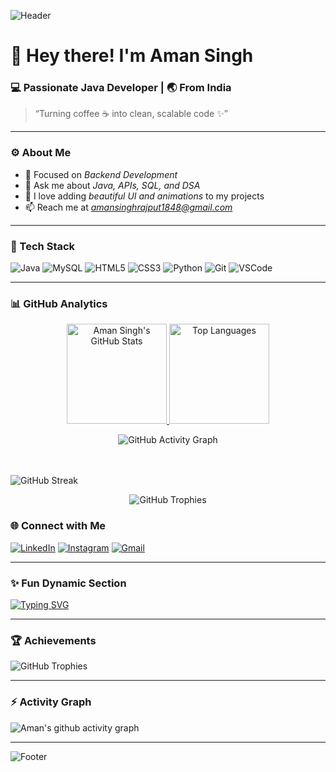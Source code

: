 <!-- HEADER BANNER (optional - upload your own to GitHub and replace the link) -->
![Header](https://capsule-render.vercel.app/api?type=waving&color=0:1e90ff,100:00fa9a&height=190&section=header&text=Aman%20Singh%20🚀&fontSize=70&fontColor=ffffff&animation=twinkling)

# 👋 Hey there! I'm Aman Singh  
### 💻 Passionate Java Developer | 🌏 From India  

> “Turning coffee ☕ into clean, scalable code ✨”

---

### ⚙ About Me  
- 🎯 Focused on *Backend Development*  
- 💬 Ask me about *Java, APIs, SQL, and DSA*  
- 🎨 I love adding *beautiful UI and animations* to my projects  
- 📫 Reach me at *amansinghrajput1848@gmail.com*

---

### 🧩 Tech Stack  

![Java](https://img.shields.io/badge/Java-ED8B00?style=for-the-badge&logo=openjdk&logoColor=white)
![MySQL](https://img.shields.io/badge/MySQL-005C84?style=for-the-badge&logo=mysql&logoColor=white)
![HTML5](https://img.shields.io/badge/HTML5-E34F26?style=for-the-badge&logo=html5&logoColor=white)
![CSS3](https://img.shields.io/badge/CSS3-1572B6?style=for-the-badge&logo=css3&logoColor=white)
![Python](https://img.shields.io/badge/Python-3776AB?style=for-the-badge&logo=python&logoColor=white)
![Git](https://img.shields.io/badge/Git-F05032?style=for-the-badge&logo=git&logoColor=white)
![VSCode](https://img.shields.io/badge/VSCode-0078d7?style=for-the-badge&logo=visualstudiocode&logoColor=white)

---

### 📊 GitHub Analytics

<p align="center">
  <!-- Full GitHub stats (show icons, include private commits) -->
  <a href="https://github.com/amansingh0816" target="_blank" rel="noopener noreferrer">
    <img alt="Aman Singh's GitHub Stats"
         src="https://github-readme-stats.vercel.app/api?username=amansingh0816&show_icons=true&include_all_commits=true&count_private=true&theme=tokyonight&hide_border=true"
         height="160"/>
  </a>

  <!-- Top languages (compact) -->
  <a href="https://github.com/amansingh0816" target="_blank" rel="noopener noreferrer">
    <img alt="Top Languages"
         src="https://github-readme-stats.vercel.app/api/top-langs/?username=amansingh0816&layout=compact&theme=tokyonight&hide_border=true"
         height="160"/>
  </a>
</p>

<p align="center">
  <!-- Contribution / activity graph -->
  <img alt="GitHub Activity Graph"
       src="https://github-readme-activity-graph.vercel.app/graph?username=amansingh0816&bg_color=0d1117&color=00fa9a&line=1e90ff&point=ffffff&area=true&hide_border=true"
       />

  <!-- Current streak (streak-stats) -->
  <br/><br/>
  <img alt="GitHub Streak"
       src="https://streak-stats.demolab.com?user=amansingh0816&theme=tokyonight&hide_border=true" />
</p>

<p align="center">
  <!-- GitHub trophies -->
  <img alt="GitHub Trophies"
       src="https://github-profile-trophy.vercel.app/?username=amansingh0816&theme=tokyonight&no-frame=true&margin-w=10&margin-h=10" />
</p>

### 🌐 Connect with Me  

[![LinkedIn](https://img.shields.io/badge/LinkedIn-0A66C2?style=for-the-badge&logo=linkedin&logoColor=white)](https://linkedin.com/in/amansingh66)
[![Instagram](https://img.shields.io/badge/Instagram-E4405F?style=for-the-badge&logo=instagram&logoColor=white)](https://instagram.com/aman.6s._)
[![Gmail](https://img.shields.io/badge/Gmail-D14836?style=for-the-badge&logo=gmail&logoColor=white)](mailto:amansinghrajput1848@gmail.com)

---

### ✨ Fun Dynamic Section  

[![Typing SVG](https://readme-typing-svg.herokuapp.com?font=Fira+Code&size=22&pause=1000&color=00F79E&width=500&lines=Backend+Developer+💻;Java+Enthusiast+☕;Problem+Solver+🧠;Always+Learning+📚)](https://git.io/typing-svg)

---

### 🏆 Achievements  

![GitHub Trophies](https://github-profile-trophy.vercel.app/?username=amansingh66&theme=tokyonight&no-frame=true&margin-w=10)

---

### ⚡ Activity Graph  

![Aman's github activity graph](https://github-readme-activity-graph.vercel.app/graph?username=amansingh66&theme=tokyo-night)

---
<!-- FOOTER -->
![Footer](https://capsule-render.vercel.app/api?type=waving&color=0:00fa9a,100:1e90ff&height=120&section=footer)
